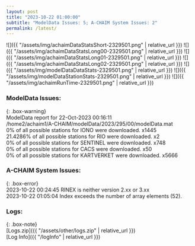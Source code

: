```yaml
---
layout: post
title: "2023-10-22 01:00:00"
subtitle: "ModelData Issues: 5; A-CHAIM System Issues: 2"
permalink: /latest/
---
```


![]({{ "/assets/img/achaimDataStatsShort-2329501.png" | relative_url }})
![]({{ "/assets/img/achaimDataStatsLong00-2329501.png" | relative_url }})
![]({{ "/assets/img/achaimDataStatsLong01-2329501.png" | relative_url }})
![]({{ "/assets/img/achaimDataStatsLong02-2329501.png" | relative_url }})
![]({{ "/assets/img/modelDataDataStats-2329501.png" | relative_url }})
![]({{ "/assets/img/modelDataStationStats-2329501.png" | relative_url }})
![]({{ "/assets/img/achaimRunTime-2329501.png" | relative_url }})


### ModelData Issues:  
  
{: .box-warning}  
 ModelData report for 22-Oct-2023 00:16:11   
 /home2/achaim1/A-CHAIM/modelData/2023/295/00/modelData.mat   
 0% of all possible stations for IONO were downloaded. x1445   
 21.4286% of all possible stations for RIO were downloaded. x2   
 0% of all possible stations for SENTINEL were downloaded. x748   
 0% of all possible stations for CACS were downloaded. x50   
 0% of all possible stations for KARTVERKET were downloaded. x5666   
  
### A-CHAIM System Issues:  
  
{: .box-error}  
2023-10-22 00:24:45 RINEX is neither version 2.xx or 3.xx  
2023-10-22 01:05:04 Index exceeds the number of array elements (52).  

### Logs:  
  
{: .box-note}  
[Logs.zip]({{ "/assets/other/logs.zip" | relative_url }})  
[Log Info]({{ "/logInfo" | relative_url }})  
